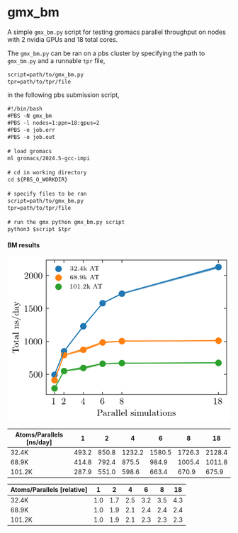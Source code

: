 # gmx_bm

A simple `gmx_bm.py` script for testing gromacs parallel throughput on nodes with 2 nvidia GPUs and 18 total cores.

The `gmx_bm.py` can be ran on a pbs cluster by specifying the path to `gmx_bm.py` and a runnable `tpr` file,
```
script=path/to/gmx_bm.py
tpr=path/to/tpr/file
```

in the following pbs submission script,

```
#!/bin/bash
#PBS -N gmx_bm
#PBS -l nodes=1:ppn=18:gpus=2
#PBS -e job.err
#PBS -o job.out

# load gromacs
ml gromacs/2024.5-gcc-impi

# cd in working directory
cd ${PBS_O_WORKDIR}

# specify files to be ran
script=path/to/gmx_bm.py
tpr=path/to/tpr/file

# run the gmx python gmx_bm.py script
python3 $script $tpr
```

#### BM results

<p align="center">
  <img src="data/nsday.png" width="500" title="hover text">
</p>

| Atoms/Parallels [ns/day] | 1        | 2        | 4         | 6         | 8         | 18        |
|-----------------|----------|----------|-----------|-----------|-----------|-----------|
| 32.4K           | 493.2    | 850.8    | 1232.2    | 1580.5    | 1726.3    | 2128.4    |
| 68.9K           | 414.8    | 792.4    | 875.5     | 984.9     | 1005.4    | 1011.8    |
| 101.2K          | 287.9    | 551.0    | 598.6     | 663.4     | 670.9     | 675.9     |


| Atoms/Parallels [relative] | 1        | 2        | 4         | 6         | 8         | 18        |
|-----------------|----------|----------|-----------|-----------|-----------|-----------|
| 32.4K           | 1.0      | 1.7      | 2.5       | 3.2       | 3.5       | 4.3       |
| 68.9K           | 1.0      | 1.9      | 2.1       | 2.4       | 2.4       | 2.4       |
| 101.2K          | 1.0      | 1.9      | 2.1       | 2.3       | 2.3       | 2.3       |
